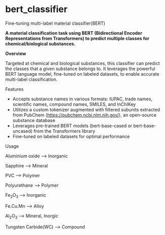 # bert_classifier
Fine-tuning multi-label material classifier(BERT)

****A material classification task using BERT (Bidirectional Encoder Representations from Transformers) to predict multiple classes for chemical/biological substances.****

**Overview**

Targeted at chemical and biological substances, this classifier can predict the classes that a given substance belongs to. 
It leverages the powerful BERT language model, fine-tuned on labeled datasets, to enable accurate multi-label classification.

Features

* Accepts substance names in various formats: IUPAC, trade names, scientific names, compound names, SMILES, and InChIKey
* Utilizes a custom tokenizer augmented with filtered subunits extracted from PubChem (https://pubchem.ncbi.nlm.nih.gov/), an open-source substance database
* Leverages pre-trained BERT models (bert-base-cased or bert-base-uncased) from the Transformers library
* Fine-tuned on labeled datasets for optimal performance

Usage

Aluminium oxide --> Inorganic

Sapphire --> Mineral

PVC --> Polymer

Polyurethane --> Polymer

Fe<sub>2</sub>O<sub>3</sub>  --> Inorganic

Fe.Cu.Mn  --> Alloy

Al<sub>2</sub>O<sub>3</sub>  --> Mineral, Inorgic

Tungsten Carbide(WC)  --> Compound
